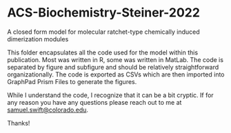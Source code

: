 # ACS-Biochemistry-Steiner-2022
A closed form model for molecular ratchet-type chemically induced dimerization modules

This folder encapsulates all the code used for the model within this publication. Most was written in R, some was written in MatLab.
The code is separated by figure and subfigure and should be relatively straightforward organizationally. 
The code is exported as CSVs which are then imported into GraphPad Prism Files to generate the figures. 

While I understand the code, I recognize that it can be a bit cryptic. If for any reason you have any questions please reach out to me at
samuel.swift@colorado.edu.

Thanks!